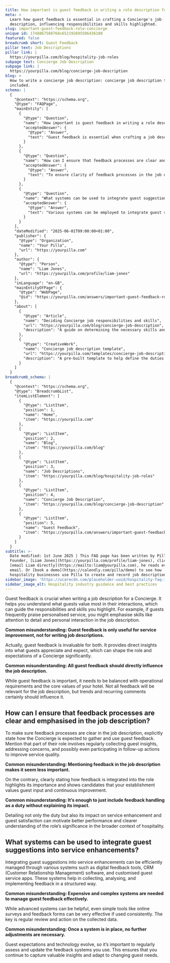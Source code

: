 ```yaml
---
title: How important is guest feedback in writing a role description for a Concierge?
meta: >
  Learn how guest feedback is essential in crafting a Concierge's job
  description, influencing responsibilities and skills highlighted.
slug: important-guest-feedback-role-concierge
unique id: 1748867588768x652192695506436100
featured: false
breadcrumb short: Guest Feedback
pillar text: Job Descriptions
pillar link: |
  https://yourpilla.com/blog/hospitality-job-roles
subpage text: Concierge Job Description
subpage link: |
  https://yourpilla.com/blog/concierge-job-description
blog: >
  How to write a concierge job description: concierge job description template
  included.
schema: |
  {
    "@context": "https://schema.org",
    "@type": "FAQPage",
    "mainEntity": [
      {
        "@type": "Question",
        "name": "How important is guest feedback in writing a role description for a Concierge?",
        "acceptedAnswer": {
          "@type": "Answer",
          "text": "Guest feedback is essential when crafting a job description for a Concierge. It provides insights into what guests value in their interactions, which influences the responsibilities and skills highlighted in the description. For instance, if guests often commend personalised service, skills like attention to detail and personal interaction should be emphasised."
        }
      },
      {
        "@type": "Question",
        "name": "How can I ensure that feedback processes are clear and emphasised in the job description?",
        "acceptedAnswer": {
          "@type": "Answer",
          "text": "To ensure clarity of feedback processes in the job description, it's vital to state explicitly how the Concierge should gather and utilize guest feedback. This part of their role includes frequent collection of guest insights, addressing concerns, and implementing follow-up actions to enhance service quality."
        }
      },
      {
        "@type": "Question",
        "name": "What systems can be used to integrate guest suggestions into service enhancements?",
        "acceptedAnswer": {
          "@type": "Answer",
          "text": "Various systems can be employed to integrate guest suggestions into service enhancements. These include digital feedback tools, CRM software, and customised guest service apps. These systems facilitate the collection, analysis, and implementation of feedback methodically. Even straightforward tools like online surveys can be highly effective when used regularly."
        }
      }
    ],
    "dateModified": "2025-06-01T09:00:00+01:00",
    "publisher": {
      "@type": "Organization",
      "name": "Your Pilla",
      "url": "https://yourpilla.com"
    },
    "author": {
      "@type": "Person",
      "name": "Liam Jones",
      "url": "https://yourpilla.com/profile/liam-jones"
    },
    "inLanguage": "en-GB",
    "mainEntityOfPage": {
      "@type": "WebPage",
      "@id": "https://yourpilla.com/answers/important-guest-feedback-role-concierge"
    },
    "about": [
      {
        "@type": "Article",
        "name": "Deciding Concierge job responsibilities and skills",
        "url": "https://yourpilla.com/blog/concierge-job-description",
        "description": "A guide on determining the necessary skills and responsibilities for a Concierge role."
      },
      {
        "@type": "CreativeWork",
        "name": "Concierge job description template",
        "url": "https://yourpilla.com/templates/concierge-job-description",
        "description": "A pre-built template to help define the duties and qualifications required for a Concierge position."
      }
    ]
  }
breadcrumb_schema: |
  {
    "@context": "https://schema.org",
    "@type": "BreadcrumbList",
    "itemListElement": [
      {
        "@type": "ListItem",
        "position": 1,
        "name": "Home",
        "item": "https://yourpilla.com"
      },
      {
        "@type": "ListItem",
        "position": 2,
        "name": "Blog",
        "item": "https://yourpilla.com/blog"
      },
      {
        "@type": "ListItem",
        "position": 3,
        "name": "Job Descriptions",
        "item": "https://yourpilla.com/blog/hospitality-job-roles"
      },
      {
        "@type": "ListItem",
        "position": 4,
        "name": "Concierge Job Description",
        "item": "https://yourpilla.com/blog/concierge-job-description"
      },
      {
        "@type": "ListItem",
        "position": 5,
        "name": "Guest Feedback",
        "item": "https://yourpilla.com/answers/important-guest-feedback-role-concierge"
      }
    ]
  }
subtitle: >-
  Date modified: 1st June 2025 | This FAQ page has been written by Pilla
  Founder, [Liam Jones](https://yourpilla.com/profile/liam-jones), click to
  [email Liam directly](https://mailto:liam@yourpilla.com), he reads every
  email. Or [book a demo](https://calendly.com/pilla/demo) to see how
  hospitality businesses use Pilla to create and record job descriptions.
sidebar_image: 'https://ucarecdn.com/placeholder-uuid/hospitality-faq-image.jpg'
sidebar_image_alt: Hospitality industry guidance and best practices
---
```

Guest feedback is crucial when writing a job description for a Concierge. It helps you understand what guests value most in their interactions, which can guide the responsibilities and skills you highlight. For example, if guests frequently praise personalised service, you might emphasise skills like attention to detail and personal interaction in the job description.

**Common misunderstanding: Guest feedback is only useful for service improvement, not for writing job descriptions.**

Actually, guest feedback is invaluable for both. It provides direct insights into what guests appreciate and expect, which can shape the role and expectations of a Concierge significantly.

**Common misunderstanding: All guest feedback should directly influence the job description.**

While guest feedback is important, it needs to be balanced with operational requirements and the core values of your hotel. Not all feedback will be relevant for the job description, but trends and recurring comments certainly should influence it.

## How can I ensure that feedback processes are clear and emphasised in the job description?

To make sure feedback processes are clear in the job description, explicitly state how the Concierge is expected to gather and use guest feedback. Mention that part of their role involves regularly collecting guest insights, addressing concerns, and possibly even participating in follow-up actions to improve service quality.

**Common misunderstanding: Mentioning feedback in the job description makes it seem less important.**

On the contrary, clearly stating how feedback is integrated into the role highlights its importance and shows candidates that your establishment values guest input and continuous improvement.

**Common misunderstanding: It’s enough to just include feedback handling as a duty without explaining its impact.**

Detailing not only the duty but also its impact on service enhancement and guest satisfaction can motivate better performance and clearer understanding of the role’s significance in the broader context of hospitality.

## What systems can be used to integrate guest suggestions into service enhancements?

Integrating guest suggestions into service enhancements can be efficiently managed through various systems such as digital feedback tools, CRM (Customer Relationship Management) software, and customised guest service apps. These systems help in collecting, analysing, and implementing feedback in a structured way.

**Common misunderstanding: Expensive and complex systems are needed to manage guest feedback effectively.**

While advanced systems can be helpful, even simple tools like online surveys and feedback forms can be very effective if used consistently. The key is regular review and action on the collected data.

**Common misunderstanding: Once a system is in place, no further adjustments are necessary.**

Guest expectations and technology evolve, so it’s important to regularly assess and update the feedback systems you use. This ensures that you continue to capture valuable insights and adapt to changing guest needs.

